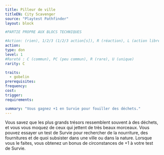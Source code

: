 ```yaml
---
title: Pilleur de ville
titleEN: City Scavenger
source: "Playtest Pathfinder"
layout: block

#PARTIE PROPRE AUX BLOCS TECHNIQUES

#Action: (rien), 1/2/3 (1/2/3 action[s]), R (réaction), L (action libre)
action: 
type: don
level: 1
#Rareté : C (commun), PC (peu commun), R (rare), U (unique)
rarity: C

traits:
  - gobelin
prerequisites:
frequency:
cost:
trigger:
requirements:

summary: "Vous gagnez +1 en Survie pour fouiller des déchets."
---
```


Vous savez que les plus grands trésors ressemblent souvent à des déchets, et vous vous moquez de ceux qui jettent de très beaux morceaux. Vous pouvez essayer un test de Survie pour rechercher de la nourriture, des fournitures et de quoi subsister dans une ville ou dans la nature. Lorsque vous le faites, vous obtenez un bonus de circonstances de +1 à votre test de Survie.